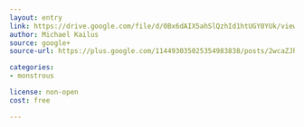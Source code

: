 ```yaml
---
layout: entry
link: https://drive.google.com/file/d/0Bx6dAIX5ahSlQzhId1htUGY0YUk/view
author: Michael Kailus
source: google+
source-url: https://plus.google.com/114493035025354983838/posts/2wcaZJhqUJS

categories:
- monstrous

license: non-open
cost: free

---
```


